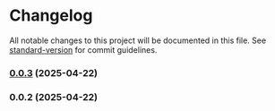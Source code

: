 # Changelog

All notable changes to this project will be documented in this file. See [standard-version](https://github.com/conventional-changelog/standard-version) for commit guidelines.

### [0.0.3](https://github.com/Dihgg/arianaland-posters/compare/v0.0.2...v0.0.3) (2025-04-22)

### 0.0.2 (2025-04-22)
